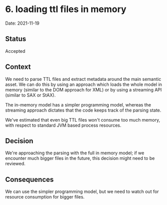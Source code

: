 # 6. loading ttl files in memory

Date: 2021-11-19

## Status

Accepted

## Context

We need to parse TTL files and extract metadata around the main semantic asset. 
We can do this by using an approach which loads the whole model in memory (similar to the DOM approach for XML) or 
by using a streaming API (similar to SAX or StAX).

The in-memory model has a simpler programming model, whereas the streaming approach dictates that the code keeps 
track of the parsing state.

We've estimated that even big TTL files won't consume too much memory, with respect to standard JVM based process 
resources.

## Decision

We're approaching the parsing with the full in memory model; if we encounter much bigger files in the future, 
this decision might need to be reviewed.

## Consequences

We can use the simpler programming model, but we need to watch out for resource consumption for bigger files.
